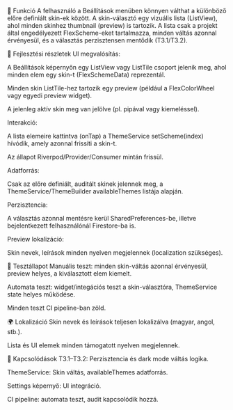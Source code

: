 🎯 Funkció
A felhasználó a Beállítások menüben könnyen válthat a különböző előre definiált skin-ek között. A skin-választó egy vizuális lista (ListView), ahol minden skinhez thumbnail (preview) is tartozik. A lista csak a projekt által engedélyezett FlexScheme-eket tartalmazza, minden váltás azonnal érvényesül, és a választás perzisztensen mentődik (T3.1/T3.2).

🧠 Fejlesztési részletek
UI megvalósítás:

A Beállítások képernyőn egy ListView vagy ListTile csoport jelenik meg, ahol minden elem egy skin-t (FlexSchemeData) reprezentál.

Minden skin ListTile-hez tartozik egy preview (például a FlexColorWheel vagy egyedi preview widget).

A jelenleg aktív skin meg van jelölve (pl. pipával vagy kiemeléssel).

Interakció:

A lista elemeire kattintva (onTap) a ThemeService setScheme(index) hívódik, amely azonnal frissíti a skin-t.

Az állapot Riverpod/Provider/Consumer mintán frissül.

Adatforrás:

Csak az előre definiált, auditált skinek jelennek meg, a ThemeService/ThemeBuilder availableThemes listája alapján.

Perzisztencia:

A választás azonnal mentésre kerül SharedPreferences-be, illetve bejelentkezett felhasználónál Firestore-ba is.

Preview lokalizáció:

Skin nevek, leírások minden nyelven megjelennek (localization szükséges).

🧪 Tesztállapot
Manuális teszt: minden skin-váltás azonnal érvényesül, preview helyes, a kiválasztott elem kiemelt.

Automata teszt: widget/integációs teszt a skin-választóra, ThemeService state helyes működése.

Minden teszt CI pipeline-ban zöld.

🌍 Lokalizáció
Skin nevek és leírások teljesen lokalizálva (magyar, angol, stb.).

Lista és UI elemek minden támogatott nyelven megjelennek.

📎 Kapcsolódások
T3.1–T3.2: Perzisztencia és dark mode váltás logika.

ThemeService: Skin váltás, availableThemes adatforrás.

Settings képernyő: UI integráció.

CI pipeline: automata teszt, audit kapcsolódik hozzá.

